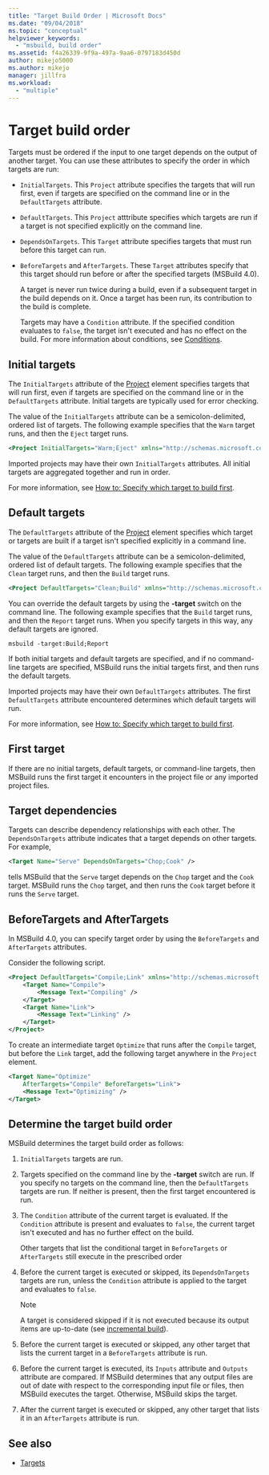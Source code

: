 ```yaml
---
title: "Target Build Order | Microsoft Docs"
ms.date: "09/04/2018"
ms.topic: "conceptual"
helpviewer_keywords:
  - "msbuild, build order"
ms.assetid: f4a26339-9f9a-497a-9aa6-0797183d450d
author: mikejo5000
ms.author: mikejo
manager: jillfra
ms.workload:
  - "multiple"
---
```

# Target build order
Targets must be ordered if the input to one target depends on the output of another target. You can use these attributes to specify the order in which targets are run:

- `InitialTargets`. This `Project` attribute specifies the targets that will run first, even if targets are specified on the command line or in the `DefaultTargets` attribute.

- `DefaultTargets`. This `Project` atttribute specifies which targets are run if a target is not specified explicitly on the command line.

- `DependsOnTargets`. This `Target` attribute specifies targets that must run before this target can run.

- `BeforeTargets` and `AfterTargets`. These `Target` attributes specify that this target should run before or after the specified targets (MSBuild 4.0).

  A target is never run twice during a build, even if a subsequent target in the build depends on it. Once a target has been run, its contribution to the build is complete.

  Targets may have a `Condition` attribute. If the specified condition evaluates to `false`, the target isn't executed and has no effect on the build. For more information about conditions, see [Conditions](../msbuild/msbuild-conditions.md).

## Initial targets
 The `InitialTargets` attribute of the [Project](../msbuild/project-element-msbuild.md) element specifies targets that will run first, even if targets are specified on the command line or in the `DefaultTargets` attribute. Initial targets are typically used for error checking.

 The value of the `InitialTargets` attribute can be a semicolon-delimited, ordered list of targets. The following example specifies that the `Warm` target runs, and then the `Eject` target runs.

```xml
<Project InitialTargets="Warm;Eject" xmlns="http://schemas.microsoft.com/developer/msbuild/2003">
```

 Imported projects may have their own `InitialTargets` attributes. All initial targets are aggregated together and run in order.

 For more information, see [How to: Specify which target to build first](../msbuild/how-to-specify-which-target-to-build-first.md).

## Default targets
 The `DefaultTargets` attribute of the [Project](../msbuild/project-element-msbuild.md) element specifies which target or targets are built if a target isn't specified explicitly in a command line.

 The value of the `DefaultTargets` attribute can be a semicolon-delimited, ordered list of default targets. The following example specifies that the `Clean` target runs, and then the `Build` target runs.

```xml
<Project DefaultTargets="Clean;Build" xmlns="http://schemas.microsoft.com/developer/msbuild/2003">
```

 You can override the default targets by using the **-target** switch on the command line. The following example specifies that the `Build` target runs, and then the `Report` target runs. When you specify targets in this way, any default targets are ignored.

 `msbuild -target:Build;Report`

 If both initial targets and default targets are specified, and if no command-line targets are specified, MSBuild runs the initial targets first, and then runs the default targets.

 Imported projects may have their own `DefaultTargets` attributes. The first `DefaultTargets` attribute encountered determines which default targets will run.

 For more information, see [How to: Specify which target to build first](../msbuild/how-to-specify-which-target-to-build-first.md).

## First target
 If there are no initial targets, default targets, or command-line targets, then MSBuild runs the first target it encounters in the project file or any imported project files.

## Target dependencies
 Targets can describe dependency relationships with each other. The `DependsOnTargets` attribute indicates that a target depends on other targets. For example,

```xml
<Target Name="Serve" DependsOnTargets="Chop;Cook" />
```

 tells MSBuild that the `Serve` target depends on the `Chop` target and the `Cook` target. MSBuild runs the `Chop` target, and then runs the `Cook` target before it runs the `Serve` target.

## BeforeTargets and AfterTargets
 In MSBuild 4.0, you can specify target order by using the `BeforeTargets` and `AfterTargets` attributes.

 Consider the following script.

```xml
<Project DefaultTargets="Compile;Link" xmlns="http://schemas.microsoft.com/developer/msbuild/2003">
    <Target Name="Compile">
        <Message Text="Compiling" />
    </Target>
    <Target Name="Link">
        <Message Text="Linking" />
    </Target>
</Project>
```

 To create an intermediate target `Optimize` that runs after the `Compile` target, but before the `Link` target, add the following target anywhere in the `Project` element.

```xml
<Target Name="Optimize"
    AfterTargets="Compile" BeforeTargets="Link">
    <Message Text="Optimizing" />
</Target>
```

## Determine the target build order
 MSBuild determines the target build order as follows:

1. `InitialTargets` targets are run.

2. Targets specified on the command line by the **-target** switch are run. If you specify no targets on the command line, then the `DefaultTargets` targets are run. If neither is present, then the first target encountered is run.

3. The `Condition` attribute of the current target is evaluated. If the `Condition` attribute is present and evaluates to `false`, the current target isn't executed and has no further effect on the build.

    Other targets that list the conditional target in `BeforeTargets` or `AfterTargets` still execute in the prescribed order

4. Before the current target is executed or skipped, its `DependsOnTargets` targets are run, unless the `Condition` attribute is applied to the target and evaluates to `false`.

   > [!NOTE]
   > A target is considered skipped if it is not executed because its output items are up-to-date (see [incremental build](../msbuild/incremental-builds.md)).

5. Before the current target is executed or skipped, any other target that lists the current target in a `BeforeTargets` attribute is run.

6. Before the current target is executed, its `Inputs` attribute and `Outputs` attribute are compared. If MSBuild determines that any output files are out of date with respect to the corresponding input file or files, then MSBuild executes the target. Otherwise, MSBuild skips the target.

7. After the current target is executed or skipped, any other target that lists it in an `AfterTargets` attribute is run.

## See also
- [Targets](../msbuild/msbuild-targets.md)
